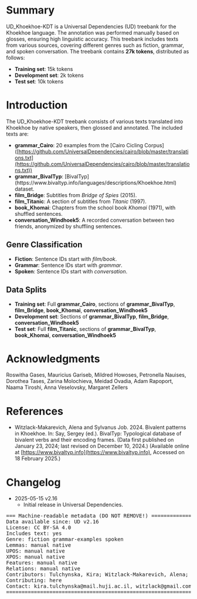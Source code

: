 # Summary

UD\_Khoekhoe-KDT is a Universal Dependencies (UD) treebank for the Khoekhoe language. The annotation was performed manually based on glosses, ensuring high linguistic accuracy. This treebank includes texts from various sources, covering different genres such as fiction, grammar, and spoken conversation. The treebank contains **27k tokens**, distributed as follows:

- **Training set**: 15k tokens
- **Development set**: 2k tokens
- **Test set**: 10k tokens

# Introduction

The UD\_Khoekhoe-KDT treebank consists of various texts translated into Khoekhoe by native speakers, then glossed and annotated. The included texts are:

- **grammar\_Cairo**: 20 examples from the [Cairo Cicling Corpus]\([https://github.com/UniversalDependencies/cairo/blob/master/translations.txt](https://github.com/UniversalDependencies/cairo/blob/master/translations.txt))
- **grammar\_BivalTyp**: [BivalTyp]\(https\://www\.bivaltyp.info/languages/descriptions/Khoekhoe.html) dataset.
- **film\_Bridge**: Subtitles from *Bridge of Spies* (2015).
- **film\_Titanic**: A section of subtitles from *Titanic* (1997).
- **book\_Khomai**: Chapters from the school book *Khomai* (1971), with shuffled sentences.
- **conversation\_Windhoek5**: A recorded conversation between two friends, anonymized by shuffling sentences.

## Genre Classification

- **Fiction**: Sentence IDs start with *film/book*.
- **Grammar**: Sentence IDs start with *grammar*.
- **Spoken**: Sentence IDs start with *conversation*.

## Data Splits

- **Training set**: Full **grammar\_Cairo**, sections of **grammar\_BivalTyp**, **film\_Bridge**, **book\_Khomai**, **conversation\_Windhoek5**
- **Development set**: Sections of **grammar\_BivalTyp**, **film\_Bridge**, **conversation\_Windhoek5**
- **Test set**: Full **film\_Titanic**, sections of **grammar\_BivalTyp**, **book\_Khomai**, **conversation\_Windhoek5**

# Acknowledgments

Roswitha Gases, Mauricius Gariseb, Mildred Howoses, Petronella Nauises, Dorothea Tases, Zarina Molochieva, Meidad Ovadia, Adam Rapoport, Naama Tiroshi, Anna Veselovsky, Margaret Zellers

# References

* Witzlack-Makarevich, Alena and Sylvanus Job. 2024. Bivalent patterns in Khoekhoe. In: Say, Sergey (ed.). BivalTyp: Typological database of bivalent verbs and their encoding frames. (Data first published on January 23, 2024; last revised on December 10, 2024.) (Available online at [https://www.bivaltyp.info](https://www.bivaltyp.info), Accessed on 18 February 2025.)

# Changelog

* 2025-05-15 v2.16
  * Initial release in Universal Dependencies.


<pre>
=== Machine-readable metadata (DO NOT REMOVE!) ================================
Data available since: UD v2.16
License: CC BY-SA 4.0
Includes text: yes
Genre: fiction grammar-examples spoken
Lemmas: manual native
UPOS: manual native
XPOS: manual native
Features: manual native
Relations: manual native
Contributors: Tulchynska, Kira; Witzlack-Makarevich, Alena; Job, Sylvanus; Michael Hahn
Contributing: here
Contact: kira.tulchynska@mail.huji.ac.il, witzlack@gmail.com
===============================================================================
</pre>
